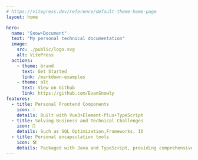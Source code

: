 ```yaml
---
# https://vitepress.dev/reference/default-theme-home-page
layout: home

hero:
  name: "Snow⚡️Document"
  text: "My personal technical documentation"
  image:
    src: ./public/logo.svg
    alt: VitePress
  actions:
    - theme: brand
      text: Get Started
      link: /markdown-examples
    - theme: alt
      text: View on Github
      link: https://github.com/EvanSnowly
features:
  - title: Personal Frontend Components
    icon: 💡
    details: Built with Vue3+Element-Plus+TypeScript
  - title: Solving Business and Technical Challenges
    icon: 💪
    details: Such as SQL Optimization,Frameworks, IO
  - title: Personal encapsulation tools
    icon: 🛠️
    details: Packaged with Java and TypeScript, providing comprehensive type hints and documentationt   
---
```



